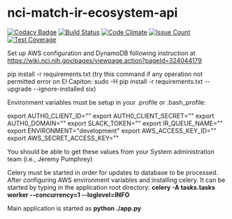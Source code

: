 # nci-match-ir-ecosystem-api
[![Codacy Badge](https://api.codacy.com/project/badge/Grade/23c5c5dc7d3247f89eae5a053b33ecff)](https://www.codacy.com/app/FNLCR/nci-match-ir-ecosystem-api?utm_source=github.com&utm_medium=referral&utm_content=CBIIT/nci-match-ir-ecosystem-api&utm_campaign=badger)
[![Build Status](https://travis-ci.org/CBIIT/nci-match-ir-ecosystem-api.svg?branch=master)](https://travis-ci.org/CBIIT/nci-match-ir-ecosystem-api)
[![Code Climate](https://codeclimate.com/github/CBIIT/nci-match-ir-ecosystem-api/badges/gpa.svg)](https://codeclimate.com/github/CBIIT/nci-match-ir-ecosystem-api)
[![Issue Count](https://codeclimate.com/github/CBIIT/nci-match-ir-ecosystem-api/badges/issue_count.svg)](https://codeclimate.com/github/CBIIT/nci-match-ir-ecosystem-api)
[![Test Coverage](https://codeclimate.com/github/CBIIT/nci-match-ir-ecosystem-api/badges/coverage.svg)](https://codeclimate.com/github/CBIIT/nci-match-ir-ecosystem-api/coverage)


Set up AWS configuration and DynamoDB following instruction at https://wiki.nci.nih.gov/pages/viewpage.action?pageId=324044179


pip install -r requirements.txt
(try this command if any operation not permitted error on El Capiton:
sudo -H pip install -r requirements.txt --upgrade --ignore-installed six)


Environment variables must be setup in your .profile or .bash_profile:

export AUTH0_CLIENT_ID=""
export AUTH0_CLIENT_SECRET=""
export AUTH0_DOMAIN=""
export SLACK_TOKEN=""
export IR_QUEUE_NAME=""
export ENVIRONMENT="development"
export AWS_ACCESS_KEY_ID=""
export AWS_SECRET_ACCESS_KEY=""

You should be able to get these values from your System administration team (i.e., Jeremy Pumphrey)


Celery must be started in order for updates to database to be processed. 
After configuring AWS environment variables and installing celery. 
It can be started by typing in the application root directory:
**celery -A tasks.tasks worker --concurrency=1 --loglevel=INFO**

Main application is started as
**python ./app.py**